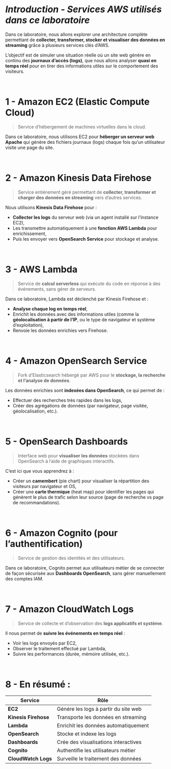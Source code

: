# *Introduction - Services AWS utilisés dans ce laboratoire*

Dans ce laboratoire, nous allons explorer une architecture complète permettant de **collecter, transformer, stocker et visualiser des données en streaming** grâce à plusieurs services clés d’AWS.

L’objectif est de simuler une situation réelle où un site web génère en continu des **journaux d’accès (logs)**, que nous allons analyser **quasi en temps réel** pour en tirer des informations utiles sur le comportement des visiteurs.


<br/>

# 1 - **Amazon EC2 (Elastic Compute Cloud)**

> Service d’hébergement de machines virtuelles dans le cloud.

Dans ce laboratoire, nous utilisons EC2 pour **héberger un serveur web Apache** qui génère des fichiers journaux (logs) chaque fois qu’un utilisateur visite une page du site.


<br/>

# 2 - **Amazon Kinesis Data Firehose**

> Service entièrement géré permettant de **collecter, transformer et charger des données en streaming** vers d’autres services.

Nous utilisons **Kinesis Data Firehose** pour :
- **Collecter les logs** du serveur web (via un agent installé sur l’instance EC2),
- Les transmettre automatiquement à une **fonction AWS Lambda** pour enrichissement,
- Puis les envoyer vers **OpenSearch Service** pour stockage et analyse.

<br/>

# 3 - **AWS Lambda**

> Service de **calcul serverless** qui exécute du code en réponse à des événements, sans gérer de serveurs.

Dans ce laboratoire, Lambda est déclenché par Kinesis Firehose et :
- **Analyse chaque log en temps réel**,
- Enrichit les données avec des informations utiles (comme la **géolocalisation à partir de l’IP**, ou le type de navigateur et système d’exploitation),
- Renvoie les données enrichies vers Firehose.

<br/>

# 4 - **Amazon OpenSearch Service**

> Fork d’Elasticsearch hébergé par AWS pour le **stockage, la recherche et l’analyse de données**.

Les données enrichies sont **indexées dans OpenSearch**, ce qui permet de :
- Effectuer des recherches très rapides dans les logs,
- Créer des agrégations de données (par navigateur, page visitée, géolocalisation, etc.).

<br/>

# 5 - **OpenSearch Dashboards**

> Interface web pour **visualiser les données** stockées dans OpenSearch à l’aide de graphiques interactifs.

C’est ici que vous apprendrez à :
- Créer un **camembert** (pie chart) pour visualiser la répartition des visiteurs par navigateur et OS,
- Créer une **carte thermique** (heat map) pour identifier les pages qui génèrent le plus de trafic selon leur source (page de recherche vs page de recommandations).

<br/>

# 6 - **Amazon Cognito** (pour l’authentification)

> Service de gestion des identités et des utilisateurs.

Dans ce laboratoire, Cognito permet aux utilisateurs métier de se connecter de façon sécurisée aux **Dashboards OpenSearch**, sans gérer manuellement des comptes IAM.


<br/>

#  7 - **Amazon CloudWatch Logs**

> Service de collecte et d’observation des **logs applicatifs et système**.

Il nous permet de **suivre les événements en temps réel** :
- Voir les logs envoyés par EC2,
- Observer le traitement effectué par Lambda,
- Suivre les performances (durée, mémoire utilisée, etc.).


<br/>

# 8 - En résumé :

| Service | Rôle |
|--------|------|
| **EC2** | Génére les logs à partir du site web |
| **Kinesis Firehose** | Transporte les données en streaming |
| **Lambda** | Enrichit les données automatiquement |
| **OpenSearch** | Stocke et indexe les logs |
| **Dashboards** | Crée des visualisations interactives |
| **Cognito** | Authentifie les utilisateurs métier |
| **CloudWatch Logs** | Surveille le traitement des données |
